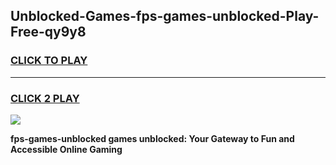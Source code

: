 
## Unblocked-Games-fps-games-unblocked-Play-Free-qy9y8
<h3>
<a href="https://premium76.site?title=fps-games-unblocked&ref=18A1">CLICK TO PLAY</a></h3>
<hr>

<h3>
<a href="https://premium76.site?title=fps-games-unblocked&ref=18A1">CLICK 2 PLAY</a>
  
</h3>

<a href="https://premium76.site?title=fps-games-unblocked&ref=18A1"><img src="https://clearcache.store/games.png"></a>


**fps-games-unblocked games unblocked: Your Gateway to Fun and Accessible Online Gaming**

